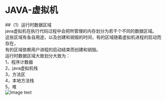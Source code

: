 # JAVA-虚拟机<br>
##（1）运行时数据区域<br>
java虚拟机在执行代码过程中会把所管理的内存划分为若干个不同的数据区域。<br>
这些区域有各自用途，以及创建和销毁的时间，有的区域随着虚拟机进程的启动而存在，<br>
有的区域依赖用户进程的启动结束而创建和销毁。<br>
运行时数据区域大致划分大致为：<br>
1，程序计数器<br>
2，java虚拟机栈<br>
3，方法区<br>
4，本地方法栈<br>
5，堆<br>
![Image text](https://github.com/funaifu/JAVA-/blob/master/imge/%E6%95%B0%E6%8D%AE%E5%8C%BA%E5%9F%9F%E6%A8%A1%E5%9E%8B.JPG)
